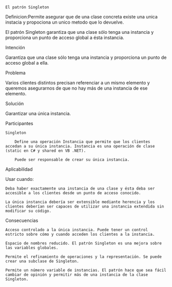 																																																El patrón Singleton
Definicion:Permite asegurar que de una clase concreta existe una unica instacia y propociona un unico metodo que lo devuelve.
 
El patrón Singleton garantiza que una clase sólo tenga una instancia y proporciona un punto de acceso global a ésta instancia.

 Intención

Garantiza que una clase sólo tenga una instancia y proporciona un punto de acceso global a ella.

Problema

Varios clientes distintos precisan referenciar a un mismo elemento y queremos asegurarnos de que no hay más de una instancia de ese elemento.

Solución

Garantizar una única instancia.


Participantes

    Singleton

        Define una operación Instancia que permite que los clientes accedan a su única instancia. Instancia es una operación de clase (static en C# y shared en VB .NET).

        Puede ser responsable de crear su única instancia.

Aplicabilidad

Usar cuando:

    Deba haber exactamente una instancia de una clase y ésta deba ser accesible a los clientes desde un punto de acceso conocido.

    La única instancia debería ser extensible mediante herencia y los clientes deberían ser capaces de utilizar una instancia extendida sin modificar su código.

Consecuencias

    Acceso controlado a la única instancia. Puede tener un control estricto sobre cómo y cuando acceden los clientes a la instancia.

    Espacio de nombres reducido. El patrón Singleton es una mejora sobre las variables globales.

    Permite el refinamiento de operaciones y la representación. Se puede crear una subclase de Singleton.

    Permite un número variable de instancias. El patrón hace que sea fácil cambiar de opinión y permitir más de una instancia de la clase Singleton.

  
